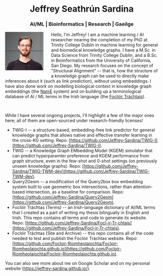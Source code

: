 <h1 style="text-align: center;">Jeffrey Seathrún Sardina</h1>
<h3 style="text-align: center;">AI/ML | Bioinformatics | Research | Gaeilge</h3>

<img align="left" width="25%" style="float: left; margin-right: 5%; margin-bottom: 5%;" alt="Jeffrey, a light-skinned man with dirty blond hair and glasses wearing a black shirt with a gold Fáinne." src="images/mise.jpeg">

Hello, I'm Jeffrey! I am a machine learning / AI researcher nearing the completion of my PhD at Trinity College Dublin in machine learning for general and biomedical knowledge graphs. I have a M.Sc. in Data Science from Trinity College Dublin, and a B.Sc. in Bioinformatics from the University of California, San Diego. My research focuses on the concept of "Structural Alignment" -- that is, how the structure of a knowledge graph can be used to directly make inferences about it (such as link prediction), without using embeddings. I have also done work on modelling biological context in knowledge graph embeddings (the [NamE](https://ieeexplore.ieee.org/abstract/document/10782639) system) and on building up a terminological database of AI / ML terms in the Irish language (the [Foclóir Tráchtais](https://focloir-riomheolaiochta.github.io/)).

<br clear="left"/>

While I have several ongoing projects, I'll highlight a few of the major ones here; all of them are open-sourced under research-friendly licenses!
- TWIG-I -- a structure-based, embedding-free link predictor for general knowledge graphs that allows native and effective transfer learning in the cross-KG setting. Repo: [https://github.com/Jeffrey-Sardina/TWIG-I](https://github.com/Jeffrey-Sardina/TWIG-I).
- TWIG -- a Knowledge Graph EMbedding Model (KGEM) simulator that can predict hyperparamter preference and KGEM performance from graph structure, even in the few-shot and 0-shot settings (on previously unseen knowledge graphs). Repo: [https://github.com/Jeffrey-Sardina/TWIG-TWM-dev](https://github.com/Jeffrey-Sardina/TWIG-TWM-dev).
- Query2Geom -- a modification of the Query2box box embedding system built to use geometric box intersections, rather than attention-based intersection, as a baseline for comparison. Repo: [https://github.com/Jeffrey-Sardina/Query2Geom](https://github.com/Jeffrey-Sardina/Query2Geom).
- Foclóir Tráchtas (Terms) -- an Irish-language dictionary of AI/ML terms that I created as a part of writing my thesis bilingually in English and Irish. This repo contains all terms and code to generate its website. Repo: [https://github.com/Jeffrey-Sardina/Focl-ir-Tr-chtais](https://github.com/Jeffrey-Sardina/Focl-ir-Tr-chtais).
- Foclóir Tráchtas (Site and Archive) -- this repo contains all of the code needed to test and publish the Foclóir Tráchtas website. Repo: [https://github.com/Focloir-Riomheolaiochta/Focloir-Riomheolaiochta.github.io](https://github.com/Focloir-Riomheolaiochta/Focloir-Riomheolaiochta.github.io).


You can also see more about me on Google Scholar and on my personal website (https://jeffrey-sardina.github.io/).
